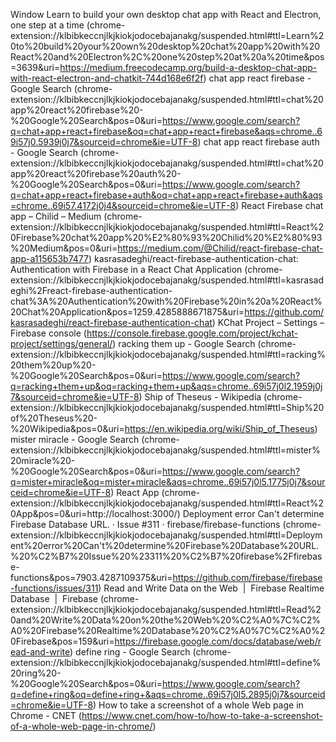 Window
    Learn to build your own desktop chat app with React and Electron, one step at a time (chrome-extension://klbibkeccnjlkjkiokjodocebajanakg/suspended.html#ttl=Learn%20to%20build%20your%20own%20desktop%20chat%20app%20with%20React%20and%20Electron%2C%20one%20step%20at%20a%20time&pos=3639&uri=https://medium.freecodecamp.org/build-a-desktop-chat-app-with-react-electron-and-chatkit-744d168e6f2f)
    chat app react firebase - Google Search (chrome-extension://klbibkeccnjlkjkiokjodocebajanakg/suspended.html#ttl=chat%20app%20react%20firebase%20-%20Google%20Search&pos=0&uri=https://www.google.com/search?q=chat+app+react+firebase&oq=chat+app+react+firebase&aqs=chrome..69i57j0.5939j0j7&sourceid=chrome&ie=UTF-8)
        chat app react firebase auth - Google Search (chrome-extension://klbibkeccnjlkjkiokjodocebajanakg/suspended.html#ttl=chat%20app%20react%20firebase%20auth%20-%20Google%20Search&pos=0&uri=https://www.google.com/search?q=chat+app+react+firebase+auth&oq=chat+app+react+firebase+auth&aqs=chrome..69i57.4172j0j4&sourceid=chrome&ie=UTF-8)
            React Firebase chat app – Chilid – Medium (chrome-extension://klbibkeccnjlkjkiokjodocebajanakg/suspended.html#ttl=React%20Firebase%20chat%20app%20%E2%80%93%20Chilid%20%E2%80%93%20Medium&pos=0&uri=https://medium.com/@Chilid/react-firebase-chat-app-a115653b7477)
            kasrasadeghi/react-firebase-authentication-chat: Authentication with Firebase in a React Chat Application (chrome-extension://klbibkeccnjlkjkiokjodocebajanakg/suspended.html#ttl=kasrasadeghi%2Freact-firebase-authentication-chat%3A%20Authentication%20with%20Firebase%20in%20a%20React%20Chat%20Application&pos=1259.4285888671875&uri=https://github.com/kasrasadeghi/react-firebase-authentication-chat)
                KChat Project – Settings – Firebase console (https://console.firebase.google.com/project/kchat-project/settings/general/)
    racking them up - Google Search (chrome-extension://klbibkeccnjlkjkiokjodocebajanakg/suspended.html#ttl=racking%20them%20up%20-%20Google%20Search&pos=0&uri=https://www.google.com/search?q=racking+them+up&oq=racking+them+up&aqs=chrome..69i57j0l2.1959j0j7&sourceid=chrome&ie=UTF-8)
    Ship of Theseus - Wikipedia (chrome-extension://klbibkeccnjlkjkiokjodocebajanakg/suspended.html#ttl=Ship%20of%20Theseus%20-%20Wikipedia&pos=0&uri=https://en.wikipedia.org/wiki/Ship_of_Theseus)
    mister miracle - Google Search (chrome-extension://klbibkeccnjlkjkiokjodocebajanakg/suspended.html#ttl=mister%20miracle%20-%20Google%20Search&pos=0&uri=https://www.google.com/search?q=mister+miracle&oq=mister+miracle&aqs=chrome..69i57j0l5.1775j0j7&sourceid=chrome&ie=UTF-8)
    React App (chrome-extension://klbibkeccnjlkjkiokjodocebajanakg/suspended.html#ttl=React%20App&pos=0&uri=http://localhost:3000/)
    Deployment error Can't determine Firebase Database URL. · Issue #311 · firebase/firebase-functions (chrome-extension://klbibkeccnjlkjkiokjodocebajanakg/suspended.html#ttl=Deployment%20error%20Can't%20determine%20Firebase%20Database%20URL.%20%C2%B7%20Issue%20%23311%20%C2%B7%20firebase%2Ffirebase-functions&pos=7903.4287109375&uri=https://github.com/firebase/firebase-functions/issues/311)
    Read and Write Data on the Web  |  Firebase Realtime Database  |  Firebase (chrome-extension://klbibkeccnjlkjkiokjodocebajanakg/suspended.html#ttl=Read%20and%20Write%20Data%20on%20the%20Web%20%C2%A0%7C%C2%A0%20Firebase%20Realtime%20Database%20%C2%A0%7C%C2%A0%20Firebase&pos=159&uri=https://firebase.google.com/docs/database/web/read-and-write)
    define ring - Google Search (chrome-extension://klbibkeccnjlkjkiokjodocebajanakg/suspended.html#ttl=define%20ring%20-%20Google%20Search&pos=0&uri=https://www.google.com/search?q=define+ring&oq=define+ring+&aqs=chrome..69i57j0l5.2895j0j7&sourceid=chrome&ie=UTF-8)
    How to take a screenshot of a whole Web page in Chrome - CNET (https://www.cnet.com/how-to/how-to-take-a-screenshot-of-a-whole-web-page-in-chrome/)
